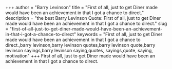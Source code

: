 +++
author = "Barry Levinson"
title = "First of all, just to get Diner made would have been an achievement in that I got a chance to direct."
description = "the best Barry Levinson Quote: First of all, just to get Diner made would have been an achievement in that I got a chance to direct."
slug = "first-of-all-just-to-get-diner-made-would-have-been-an-achievement-in-that-i-got-a-chance-to-direct"
keywords = "First of all, just to get Diner made would have been an achievement in that I got a chance to direct.,barry levinson,barry levinson quotes,barry levinson quote,barry levinson sayings,barry levinson saying,quotes, sayings,quote, saying, motivation"
+++
First of all, just to get Diner made would have been an achievement in that I got a chance to direct.
